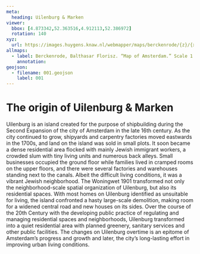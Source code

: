 ```yaml
---
meta:
  heading: Uilenburg & Marken
viewer:
  bbox: [4.873342,52.363516,4.912113,52.386972]
  rotation: 140
xyz:
  url: https://images.huygens.knaw.nl/webmapper/maps/berckenrode/{z}/{x}/{y}.png
allmaps:
  - label: Berckenrode, Balthasar Florisz. “Map of Amsterdam.” Scale 1:1,950. Stadsarchief Amsterdam. Published by Philips Molenvliet, 1625. Orientation; south-southwest above. The map demonstrates that the shipbuilding industry populated the islands of Uilenburg and Marken. 
    annotation: 
geojson:
  - filename: 001.geojson
    label: 001
---
```

# The origin of Uilenburg & Marken
Uilenburg is an island created for the purpose of shipbuilding during the Second Expansion of the city of Amsterdam in the late 16th century. As the city continued to grow, shipyards and carpentry factories moved eastwards in the 1700s, and land on the island was sold in small plots. It soon became a dense residential area flocked with mainly Jewish immigrant workers, a crowded slum with tiny living units and numerous back alleys. Small businesses occupied the ground floor while families lived in cramped rooms on the upper floors, and there were several factories and warehouses standing next to the canals. Albeit the difficult living conditions, it was a vibrant Jewish neighborhood. The Woningwet 1901 transformed not only the neighborhood-scale spatial organization of Uilenburg, but also its residential spaces. With most homes on Uilenburg identified as unsuitable for living, the island confronted a hasty large-scale demolition, making room for a widened central road and new houses on its sides. Over the course of the 20th Century with the developing public practice of regulating and managing residential spaces and neighborhoods, Uilenburg transformed into a quiet residential area with planned greenery, sanitary services and other public facilities. The changes on Uilenburg overtime is an epitome of Amsterdam’s progress and growth and later, the city’s long-lasting effort in improving urban living conditions. 